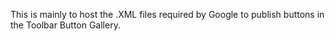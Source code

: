 This is mainly to host the .XML files required by Google to publish buttons in the Toolbar Button Gallery.